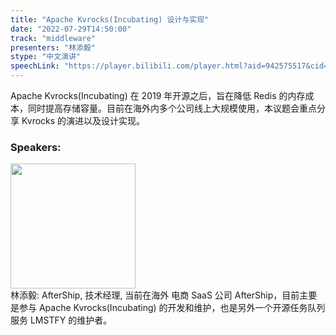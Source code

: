 ```yaml
---
title: "Apache Kvrocks(Incubating) 设计与实现"
date: "2022-07-29T14:50:00"
track: "middleware"
presenters: "林添毅"
stype: "中文演讲"
speechLink: "https://player.bilibili.com/player.html?aid=942575517&cid=817760221&page=1"
---
```

Apache Kvrocks(Incubating) 在 2019 年开源之后，旨在降低 Redis  的内存成本，同时提高存储容量。目前在海外内多个公司线上大规模使用，本议题会重点分享 Kvrocks  的演进以及设计实现。
 ### Speakers: 
 <img src="images/speaker/1080.png" width="200" /><br>林添毅: AfterShip, 技术经理, 当前在海外 电商 SaaS 公司 AfterShip，目前主要是参与 Apache Kvrocks(Incubating) 的开发和维护，也是另外一个开源任务队列服务 LMSTFY 的维护者。

 
